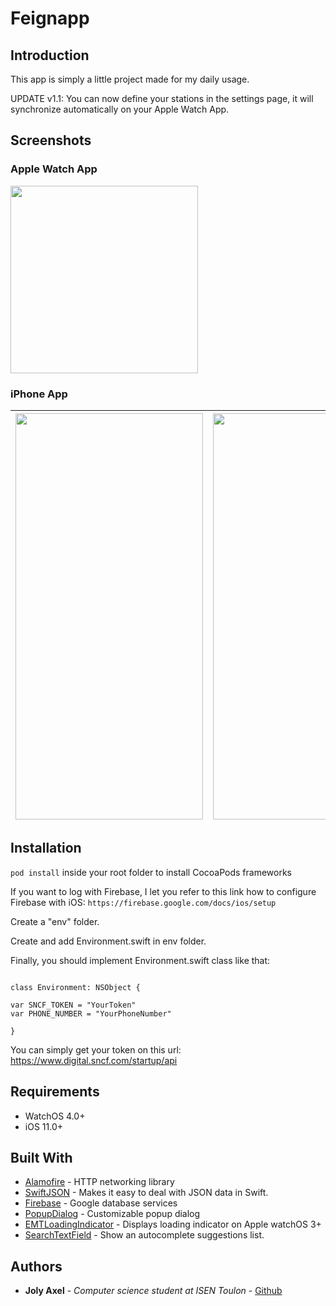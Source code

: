 # Feignapp



## Introduction



This app is simply a little project made for my daily usage.

UPDATE v1.1: You can now define your stations in the settings page, it will synchronize automatically on your Apple Watch App.





## Screenshots

### Apple Watch App


<img src="https://github.com/AxelJoly/Feignapp/blob/master/watch1.png" width="300" height="300" />



### iPhone App

| <img src="https://github.com/AxelJoly/Feignapp/blob/master/phone1.png" width="300" height="650" /> | <img src="https://github.com/AxelJoly/Feignapp/blob/master/phone2.png" width="300" height="650" /> |
| ------------- | ------------- |




## Installation

```pod install``` inside your root folder to install CocoaPods frameworks

If you want to log with Firebase, I let you refer to this link how to configure Firebase with iOS: ```https://firebase.google.com/docs/ios/setup```

Create a "env" folder.

Create and add Environment.swift in env folder.

Finally, you should implement Environment.swift class like that:



```config

class Environment: NSObject {

var SNCF_TOKEN = "YourToken"
var PHONE_NUMBER = "YourPhoneNumber"

}

```



You can simply get your token on this url:  https://www.digital.sncf.com/startup/api

## Requirements
- WatchOS 4.0+
- iOS 11.0+

## Built With

* [Alamofire](https://github.com/Alamofire/Alamofire) -  HTTP networking library
* [SwiftJSON](https://github.com/SwiftyJSON/SwiftyJSON) - Makes it easy to deal with JSON data in Swift.
* [Firebase](https://firebase.google.com/) - Google database services
*  [PopupDialog](https://github.com/Orderella/PopupDialog) - Customizable popup dialog
* [EMTLoadingIndicator](https://github.com/hirokimu/EMTLoadingIndicator) - Displays loading indicator on Apple watchOS 3+
* [SearchTextField](https://github.com/apasccon/SearchTextField) - Show an autocomplete suggestions list.

## Authors

* **Joly Axel** - *Computer science student at ISEN Toulon* - [Github](https://github.com/AxelJoly)
